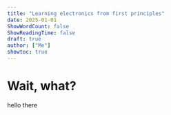 ```yaml
---
title: "Learning electronics from first principles"
date: 2025-01-01
ShowWordCount: false
ShowReadingTime: false
draft: true 
author: ["Me"]
showtoc: true
---
```


# Wait, what?

hello there

